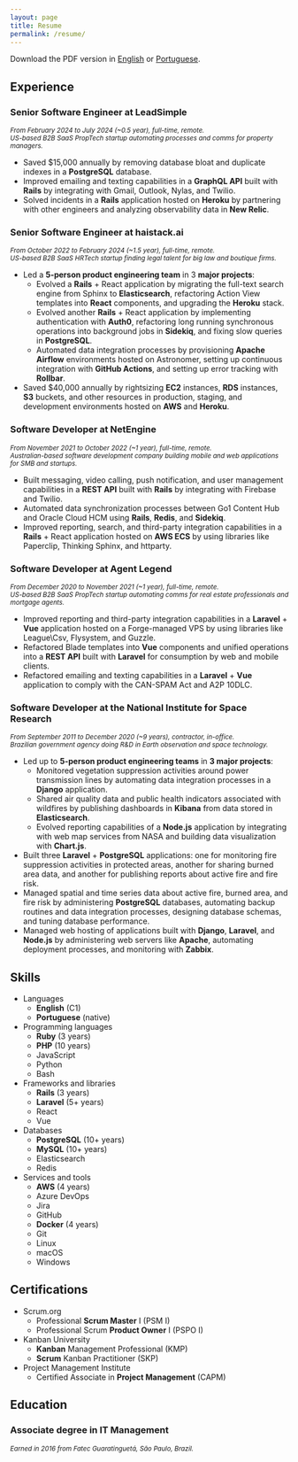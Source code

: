 ```yaml
---
layout: page
title: Resume
permalink: /resume/
---
```


Download the PDF version in [English](/will-resume.pdf) or [Portuguese](/curriculo-will.pdf).

## Experience

### Senior Software Engineer at LeadSimple
<small>_From February 2024 to July 2024 (~0.5 year), full-time, remote._</small><br />
<small>_US-based B2B SaaS PropTech startup automating processes and comms for property managers._</small>

- Saved $15,000 annually by removing database bloat and duplicate indexes in a **PostgreSQL** database.
- Improved emailing and texting capabilities in a **GraphQL API** built with **Rails** by integrating with Gmail, Outlook, Nylas, and Twilio.
- Solved incidents in a **Rails** application hosted on **Heroku** by partnering with other engineers and analyzing observability data in **New Relic**.

### Senior Software Engineer at haistack.ai
<small>_From October 2022 to February 2024 (~1.5 year), full-time, remote._</small><br />
<small>_US-based B2B SaaS HRTech startup finding legal talent for big law and boutique firms._</small>

- Led a **5-person product engineering team** in 3 **major projects**:
  - Evolved a **Rails** + React application by migrating the full-text search engine from Sphinx to **Elasticsearch**, refactoring Action View templates into **React** components, and upgrading the **Heroku** stack.
  - Evolved another **Rails** + React application by implementing authentication with **Auth0**, refactoring long running synchronous operations into background jobs in **Sidekiq**, and fixing slow queries in **PostgreSQL**.
  - Automated data integration processes by provisioning **Apache Airflow** environments hosted on Astronomer, setting up continuous integration with **GitHub Actions**, and setting up error tracking with **Rollbar**.
- Saved $40,000 annually by rightsizing **EC2** instances, **RDS** instances, **S3** buckets, and other resources in production, staging, and development environments hosted on **AWS** and **Heroku**.

### Software Developer at NetEngine
<small>_From November 2021 to October 2022 (~1 year), full-time, remote._</small><br />
<small>_Australian-based software development company building mobile and web applications for SMB and startups._</small>

- Built messaging, video calling, push notification, and user management capabilities in a **REST API** built with **Rails** by integrating with Firebase and Twilio.
- Automated data synchronization processes between Go1 Content Hub and Oracle Cloud HCM using **Rails**, **Redis**, and **Sidekiq**.
- Improved reporting, search, and third-party integration capabilities in a **Rails** + React application hosted on **AWS ECS** by using libraries like Paperclip, Thinking Sphinx, and httparty.

### Software Developer at Agent Legend
<small>_From December 2020 to November 2021 (~1 year), full-time, remote._</small><br />
<small>_US-based B2B SaaS PropTech startup automating comms for real estate professionals and mortgage agents._</small>

- Improved reporting and third-party integration capabilities in a **Laravel** + **Vue** application hosted on a Forge-managed VPS by using libraries like League\Csv, Flysystem, and Guzzle.
- Refactored Blade templates into **Vue** components and unified operations into a **REST API** built with **Laravel** for consumption by web and mobile clients.
- Refactored emailing and texting capabilities in a **Laravel** + **Vue** application to comply with the CAN-SPAM Act and A2P 10DLC.

### Software Developer at the National Institute for Space Research
<small>_From September 2011 to December 2020 (~9 years), contractor, in-office._</small><br />
<small>_Brazilian government agency doing R&D in Earth observation and space technology._</small>

- Led up to **5-person product engineering teams** in **3 major projects**:
  - Monitored vegetation suppression activities around power transmission lines by automating data integration processes in a **Django** application.
  - Shared air quality data and public health indicators associated with wildfires by publishing dashboards in **Kibana** from data stored in **Elasticsearch**.
  - Evolved reporting capabilities of a **Node.js** application by integrating with web map services from NASA and building data visualization with **Chart.js**.
- Built three **Laravel** + **PostgreSQL** applications: one for monitoring fire suppression activities in protected areas, another for sharing burned area data, and another for publishing reports about active fire and fire risk.
- Managed spatial and time series data about active fire, burned area, and fire risk by administering **PostgreSQL** databases, automating backup routines and data integration processes, designing database schemas, and tuning database performance.
- Managed web hosting of applications built with **Django**, **Laravel**, and **Node.js** by administering web servers like **Apache**, automating deployment processes, and monitoring with **Zabbix**.

## Skills

- Languages
  - **English** (C1)
  - **Portuguese** (native)
- Programming languages
  - **Ruby** (3 years)
  - **PHP** (10 years)
  - JavaScript
  - Python
  - Bash
- Frameworks and libraries
  - **Rails** (3 years)
  - **Laravel** (5+ years)
  - React
  - Vue
- Databases
  - **PostgreSQL** (10+ years)
  - **MySQL** (10+ years)
  - Elasticsearch
  - Redis
- Services and tools
  - **AWS** (4 years)
  - Azure DevOps
  - Jira
  - GitHub
  - **Docker** (4 years)
  - Git
  - Linux
  - macOS
  - Windows

## Certifications

- Scrum.org
  - Professional **Scrum Master** I (PSM I)
  - Professional Scrum **Product Owner** I (PSPO I)
- Kanban University
  - **Kanban** Management Professional (KMP)
  - **Scrum** Kanban Practitioner (SKP)
- Project Management Institute
  - Certified Associate in **Project Management** (CAPM)

## Education

### Associate degree in IT Management
<small>_Earned in 2016 from Fatec Guaratinguetá, São Paulo, Brazil._</small>
